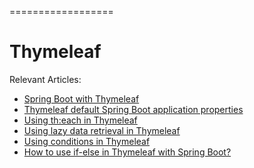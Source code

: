 ==================

# Thymeleaf

Relevant Articles:
* [Spring Boot with Thymeleaf](https://frontbackend.com/thymeleaf/spring-boot-with-thymeleaf)
* [Thymeleaf default Spring Boot application properties](https://frontbackend.com/thymeleaf/thymeleaf-default-spring-boot-application-properties)
* [Using th:each in Thymeleaf](https://frontbackend.com/thymeleaf/spring-boot-with-thymeleaf)
* [Using lazy data retrieval in Thymeleaf](https://frontbackend.com/thymeleaf/using-lazy-data-retrieval-in-thymeleaf)
* [Using conditions in Thymeleaf](https://frontbackend.com/thymeleaf/using-conditions-in-thymeleaf)
* [How to use if-else in Thymeleaf with Spring Boot?](https://frontbackend.com/thymeleaf/how-to-implement-if-else-in-thymeleaf-with-spring-boot)